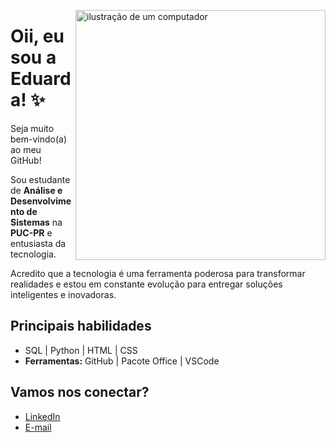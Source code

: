<img
src="https://raw.githubusercontent.com/MicaelliMedeiros/micaellimedeiros/master/image/computer-illustration.png" alt="ilustração de um computador" min-width="400px" max-width="400px" width="400px" align="right">

# Oii, eu sou a Eduarda! ✨️

Seja muito bem-vindo(a) ao meu GitHub!

Sou estudante de **Análise e Desenvolvimento de Sistemas** na **PUC-PR** e entusiasta da tecnologia.

Acredito que a tecnologia é uma ferramenta poderosa para transformar realidades e estou em constante evolução para entregar soluções inteligentes e inovadoras.

## Principais habilidades
- SQL | Python | HTML | CSS
- **Ferramentas:** GitHub | Pacote Office | VSCode

## Vamos nos conectar?
- [LinkedIn](https://www.linkedin.com/in/eduarda-dos-santos-vicini/)
- [E-mail](eduardavicinii@gmail.com)

